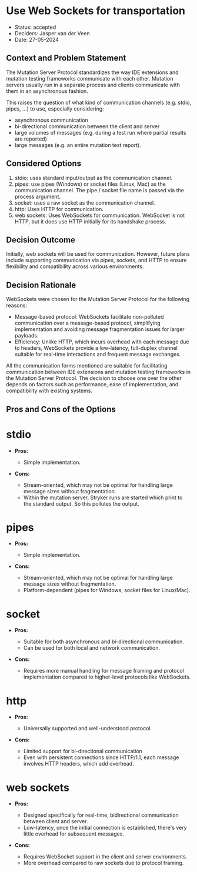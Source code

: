 # Use Web Sockets for transportation

* Status: accepted
* Deciders: Jasper van der Veen
* Date: 27-05-2024

## Context and Problem Statement
The Mutation Server Protocol standardizes the way IDE extensions and mutation testing frameworks communicate with each other. Mutation servers usually run in a separate process and clients communicate with them in an asynchronous fashion. 

This raises the question of what kind of communication channels (e.g. stdio, pipes, ...) to use, especially considering:
- asynchronous communication
- bi-directional communication between the client and server
- large volumes of messages (e.g. during a test run where partial results are reported)
- large messages (e.g. an entire mutation test report).

## Considered Options

1. stdio: uses standard input/output as the communication channel.
2. pipes: use pipes (Windows) or socket files (Linux, Mac) as the communication channel. The pipe / socket file name is passed via the process argument.
3. socket: uses a raw socket as the communication channel.
4. http: Uses HTTP for communication.
5. web sockets: Uses WebSockets for communication. WebSocket is not HTTP, but it does use HTTP initially for its handshake process.

## Decision Outcome
Initially, web sockets will be used for communication. However, future plans include supporting communication via pipes, sockets, and HTTP to ensure flexibility and compatibility across various environments.

## Decision Rationale 
WebSockets were chosen for the Mutation Server Protocol for the following reasons:

- Message-based protocol: WebSockets facilitate non-polluted communication over a message-based protocol, simplifying implementation and avoiding message fragmentation issues for larger payloads.
- Efficiency: Unlike HTTP, which incurs overhead with each message due to headers, WebSockets provide a low-latency, full-duplex channel suitable for real-time interactions and frequent message exchanges.

All the communication forms mentioned are suitable for facilitating communication between IDE extensions and mutation testing frameworks in the Mutation Server Protocol. The decision to choose one over the other depends on factors such as performance, ease of implementation, and compatibility with existing systems.

## Pros and Cons of the Options

# stdio

* **Pros:**
  - Simple implementation.

* **Cons:**
  - Stream-oriented, which may not be optimal for handling large message sizes without fragmentation.
  - Within the mutation server, Stryker runs are started which print to the standard output. So this pollutes the output.

# pipes

* **Pros:**
  - Simple implementation.

* **Cons:**
  - Stream-oriented, which may not be optimal for handling large message sizes without fragmentation.
  - Platform-dependent (pipes for Windows, socket files for Linux/Mac).

# socket

* **Pros:**
  - Suitable for both asynchronous and bi-directional communication.
  - Can be used for both local and network communication.

* **Cons:**
  - Requires more manual handling for message framing and protocol implementation compared to higher-level protocols like WebSockets.

# http

* **Pros:**
  - Universally supported and well-understood protocol.

* **Cons:**
  - Limited support for bi-directional communication
  - Even with persistent connections since HTTP/1.1, each message involves HTTP headers, which add overhead.

# web sockets

* **Pros:**
  - Designed specifically for real-time, bidirectional communication between client and server.
  - Low-latency, once the initial connection is established, there's very little overhead for subsequent messages.
  
* **Cons:**
  - Requires WebSocket support in the client and server environments.
  - More overhead compared to raw sockets due to protocol framing.